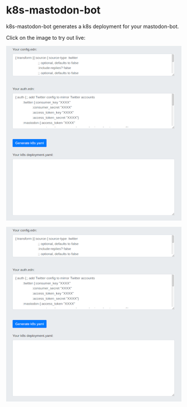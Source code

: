 # k8s-mastodon-bot

k8s-mastodon-bot generates a k8s deployment for your mastodon-bot.

Click on the image to try out live:

<a href="https://domaindrivenarchitecture.org/pages/dda-provision/k8s-mastodon-bot/" target="_blank">
 <img src="doc/tryItOut.png"/>
</a>

![Try it out](/doc/tryItOut.png "Try out yourself")
